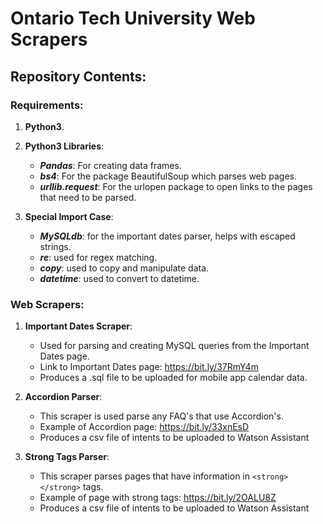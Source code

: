 # Ontario Tech University Web Scrapers

## Repository Contents:

### Requirements:
   1. __Python3__.
   2. __Python3 Libraries__:
        - ___Pandas___: For creating data frames.
        - ___bs4___: For the package BeautifulSoup which parses web pages.
        - ___urllib.request___: For the urlopen package to open links to the pages that need to be parsed.
        
   3. __Special Import Case__:
       - ___MySQLdb___: for the important dates parser, helps with escaped strings.
       - ___re___: used for regex matching.
       - ___copy___: used to copy and manipulate data.
       - ___datetime___: used to convert to datetime.
       
### Web Scrapers:
   1. __Important Dates Scraper__:
        - Used for parsing and creating MySQL queries from the Important Dates page.
        - Link to Important Dates page: https://bit.ly/37RmY4m
        - Produces a .sql file to be uploaded for mobile app calendar data.
        
   2. __Accordion Parser__:
        - This scraper is used parse any FAQ's that use Accordion's.
        - Example of Accordion page: https://bit.ly/33xnEsD
        - Produces a csv file of intents to be uploaded to Watson Assistant
     
   3. __Strong Tags Parser__:
        - This scraper parses pages that have information in ```<strong></strong>``` tags. 
        - Example of page with strong tags: https://bit.ly/2OALU8Z
        - Produces a csv file of intents to be uploaded to Watson Assistant
